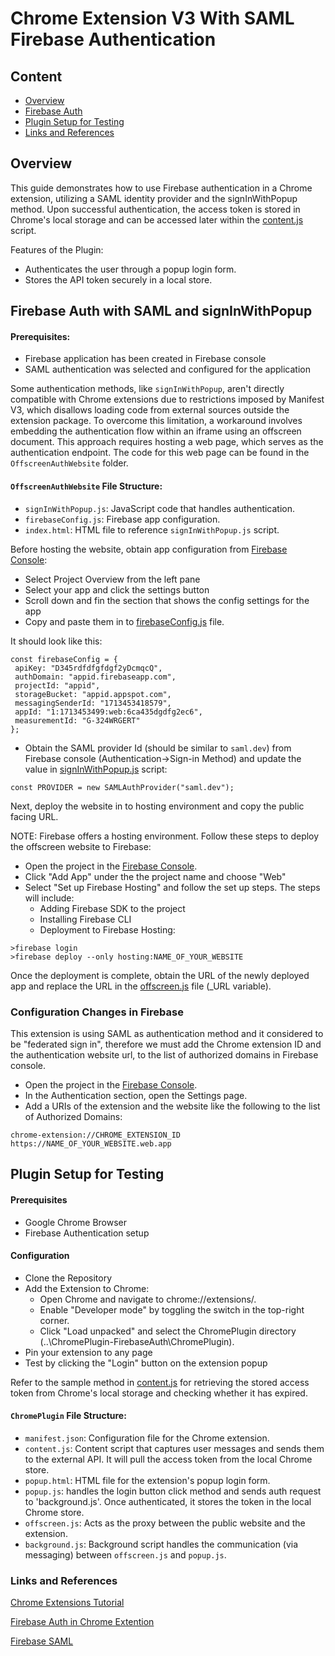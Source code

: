 

# Chrome Extension V3 With SAML Firebase Authentication

## Content
- [Overview](#overview)
- [Firebase Auth](#Firebase-Auth-with-SAML-and-signInWithPopup)
- [Plugin Setup for Testing](#Plugin-Setup-and-Testing)
- [Links and References](#Links-and-References)


## Overview

This guide demonstrates how to use Firebase authentication in a Chrome extension, utilizing a SAML identity provider and the signInWithPopup method. Upon successful authentication, the access token is stored in Chrome's local storage and can be accessed later within the [content.js](ChromePlugin\scripts\content.js) script.

Features of the Plugin:

* Authenticates the user through a popup login form.
* Stores the API token securely in a local store. 

## Firebase Auth with SAML and signInWithPopup 

#### Prerequisites:
* Firebase application has been created in Firebase console
* SAML authentication was selected and configured for the application 


Some authentication methods, like `signInWithPopup`, aren't directly compatible with Chrome extensions due to restrictions imposed by Manifest V3, which disallows loading code from external sources outside the extension package. To overcome this limitation, a workaround involves embedding the authentication flow within an iframe using an offscreen document. This approach requires hosting a web page, which serves as the authentication endpoint. The code for this web page can be found in the `OffscreenAuthWebsite` folder.

#### `OffscreenAuthWebsite` File Structure:
* `signInWithPopup.js`: JavaScript code that handles authentication. 
* `firebaseConfig.js`: Firebase app configuration.
* `index.html`: HTML file to reference `signInWithPopup.js` script.

Before hosting the website, obtain app configuration from [Firebase Console](https://console.firebase.google.com):

- Select Project Overview from the left pane
- Select your app and click the settings button 
- Scroll down and fin the section that shows the config settings for the app
- Copy and paste them in to [firebaseConfig.js](OffscreenAuthWebsite/public/firebaseConfig.js) file.

It should look like this:

 ```
const firebaseConfig = {
  apiKey: "D345rdfdfgfdgf2yDcmqcQ",
  authDomain: "appid.firebaseapp.com",
  projectId: "appid",
  storageBucket: "appid.appspot.com",
  messagingSenderId: "1713453418579",
  appId: "1:1713453499:web:6ca435dgdfg2ec6",
  measurementId: "G-324WRGERT"
};

 ```

 - Obtain the SAML provider Id (should be similar to `saml.dev`) from Firebase console (Authentication->Sign-in Method) and update the value in [signInWithPopup.js](OffscreenAuthWebsite\public\signInWithPopup.js) script:

```
const PROVIDER = new SAMLAuthProvider("saml.dev");
```

Next, deploy the website in to hosting environment and copy the public facing URL. 

NOTE: Firebase offers a hosting environment. Follow these steps to deploy the offscreen website to Firebase:

- Open the project in the [Firebase Console](https://console.firebase.google.com).
- Click "Add App" under the the project name and choose "Web"
- Select "Set up Firebase Hosting" and follow the set up steps. The steps will include:
  -  Adding Firebase SDK to the project
  -  Installing Firebase CLI
  -  Deployment to Firebase Hosting:
 ```
>firebase login
>firebase deploy --only hosting:NAME_OF_YOUR_WEBSITE
 ```
Once the deployment is complete, obtain the URL of the newly deployed app and replace the URL in the [offscreen.js](ChromePlugin/scripts/offscreen.js) file (_URL variable).

### Configuration Changes in Firebase 

This extension is using SAML as authentication method and it considered to be "federated sign in", therefore we must add the Chrome extension ID and the authentication website url, to the list of authorized domains in Firebase console. 

- Open the project in the [Firebase Console](https://console.firebase.google.com).
- In the Authentication section, open the Settings page.
- Add a URIs of the extension and the website like the following to the list of Authorized Domains:

 ```
chrome-extension://CHROME_EXTENSION_ID
https://NAME_OF_YOUR_WEBSITE.web.app
 ```
## Plugin Setup for Testing

#### Prerequisites

* Google Chrome Browser
* Firebase Authentication setup

#### Configuration

* Clone the Repository
* Add the Extension to Chrome:
  - Open Chrome and navigate to chrome://extensions/.
  - Enable "Developer mode" by toggling the switch in the top-right corner.
  - Click "Load unpacked" and select the ChromePlugin directory (..\ChromePlugin-FirebaseAuth\ChromePlugin).
* Pin your extension to any page
* Test by clicking the "Login" button on the extension popup

Refer to the sample method in [content.js](ChromePlugin\scripts\content.js) for retrieving the stored access token from Chrome's local storage and checking whether it has expired.

#### `ChromePlugin` File Structure:

* `manifest.json`: Configuration file for the Chrome extension.
* `content.js`: Content script that captures user messages and sends them to the external API. It will pull the access token from the local Chrome store. 
* `popup.html`: HTML file for the extension's popup login form.
* `popup.js`: handles the login button click method and sends auth request to 'background.js'. Once authenticated, it stores the token in the local Chrome store. 
* `offscreen.js`: Acts as the proxy between the public website and the extension.
* `background.js`: Background script handles the communication (via messaging) between `offscreen.js` and `popup.js`.

### Links and References

[Chrome Extensions Tutorial](https://developer.chrome.com/docs/extensions/get-started/tutorial/hello-world)

[Firebase Auth in Chrome Extention](https://firebase.google.com/docs/auth/web/chrome-extension#use-web-extension)

[Firebase SAML](https://firebase.google.com/docs/auth/web/saml#web_4)
